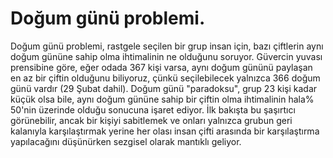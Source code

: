 # Doğum günü problemi.
Doğum günü problemi, rastgele seçilen bir grup insan için, bazı çiftlerin aynı doğum gününe sahip olma ihtimalinin ne olduğunu soruyor. Güvercin yuvası prensibine göre, eğer odada 367 kişi varsa, aynı doğum gününü paylaşan en az bir çiftin olduğunu biliyoruz, çünkü seçilebilecek yalnızca 366 doğum günü vardır (29 Şubat dahil). Doğum günü "paradoksu", grup 23 kişi kadar küçük olsa bile, aynı doğum gününe sahip bir çiftin olma ihtimalinin hala% 50'nin üzerinde olduğu sonucuna işaret ediyor. İlk bakışta bu şaşırtıcı görünebilir, ancak bir kişiyi sabitlemek ve onları yalnızca grubun geri kalanıyla karşılaştırmak yerine her olası insan çifti arasında bir karşılaştırma yapılacağını düşünürken sezgisel olarak mantıklı geliyor.
